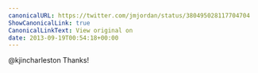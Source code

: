 ```yaml
---
canonicalURL: https://twitter.com/jmjordan/status/380495028117704704
ShowCanonicalLink: true
CanonicalLinkText: View original on
date: 2013-09-19T00:54:18+00:00
---
```

@kjincharleston Thanks!